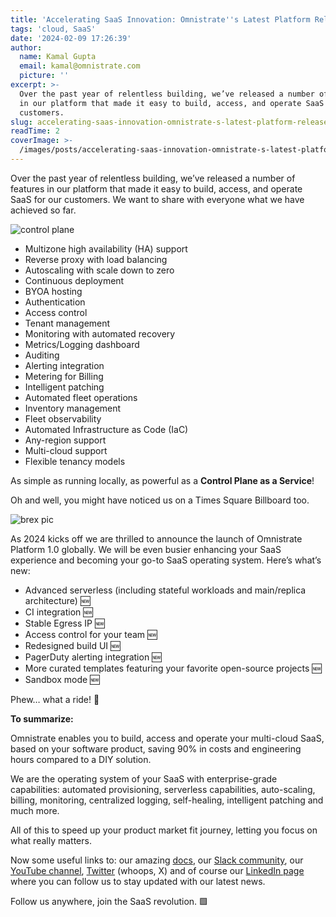 ```yaml
---
title: 'Accelerating SaaS Innovation: Omnistrate''s Latest Platform Release'
tags: 'cloud, SaaS'
date: '2024-02-09 17:26:39'
author:
  name: Kamal Gupta
  email: kamal@omnistrate.com
  picture: ''
excerpt: >-
  Over the past year of relentless building, we’ve released a number of features
  in our platform that made it easy to build, access, and operate SaaS for our
  customers.
slug: accelerating-saas-innovation-omnistrate-s-latest-platform-release
readTime: 2
coverImage: >-
  /images/posts/accelerating-saas-innovation-omnistrate-s-latest-platform-release-1.png
---
```


Over the past year of relentless building, we’ve released a number of features in our platform that made it easy to build, access, and operate SaaS for our customers. We want to share with everyone what we have achieved so far.

![control plane][1]

- Multizone high availability (HA) support
- Reverse proxy with load balancing
- Autoscaling with scale down to zero
- Continuous deployment
- BYOA hosting
- Authentication
- Access control
- Tenant management
- Monitoring with automated recovery
- Metrics/Logging dashboard
- Auditing
- Alerting integration
- Metering for Billing
- Intelligent patching
- Automated fleet operations
- Inventory management
- Fleet observability
- Automated Infrastructure as Code (IaC)
- Any-region support
- Multi-cloud support
- Flexible tenancy models

As simple as running locally, as powerful as a **Control Plane as a Service**!

Oh and well, you might have noticed us on a Times Square Billboard too.

![brex pic][2]

As 2024 kicks off we are thrilled to announce the launch of Omnistrate Platform 1.0 globally.
We will be even busier enhancing your SaaS experience and becoming your go-to SaaS operating system.
Here’s what’s new:

- Advanced serverless (including stateful workloads and main/replica architecture) 🆕
- CI integration 🆕
- Stable Egress IP 🆕
- Access control for your team 🆕
- Redesigned build UI 🆕
- PagerDuty alerting integration 🆕
- More curated templates featuring your favorite open-source projects  🆕
- Sandbox mode 🆕

Phew… what a ride! 🤠

**To summarize:**

Omnistrate enables you to build, access and operate your multi-cloud SaaS, based on your software product, saving 90% in costs and engineering hours compared to a DIY solution.

We are the operating system of your SaaS with enterprise-grade capabilities: automated provisioning, serverless capabilities, auto-scaling, billing, monitoring, centralized logging, self-healing, intelligent patching and much more.

All of this to speed up your product market fit journey, letting you focus on what really matters.

Now some useful links to: our amazing [docs][3], our [Slack community][4], our [YouTube channel][5], [Twitter][6] (whoops, X) and of course our [LinkedIn page][7] where you can follow us to stay updated with our latest news.

Follow us anywhere, join the SaaS revolution. 🟩

  [1]: /images/posts/accelerating-saas-innovation-omnistrate-s-latest-platform-release-1.png
  [2]: /images/posts/accelerating-saas-innovation-omnistrate-s-latest-platform-release-2.jpg
  [3]: http://docs.omnistrate.com
  [4]: https://join.slack.com/t/cloudnative-u5h1399/shared_invite/zt-1qf3cgi37-lCV1vKJlrBioqGuVjKBtyw
  [5]: https://www.youtube.com/@omnistrate-yt
  [6]: https://twitter.com/@omnistrate
  [7]: https://www.linkedin.com/company/omnistrate/
